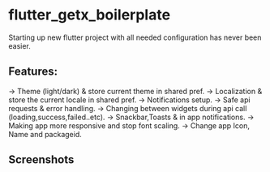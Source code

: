 # flutter_getx_boilerplate

Starting up new flutter project with all needed configuration has never been easier.

## Features:
   -> Theme (light/dark) & store current theme in shared pref.
   -> Localization & store the current locale in shared pref.
   -> Notifications setup.
   -> Safe api requests & error handling.
   -> Changing between widgets during api call (loading,success,failed..etc).
   -> Snackbar,Toasts & in app notifications.
   -> Making app more responsive and stop font scaling.
   -> Change app Icon, Name and packageid.
   
## Screenshots

